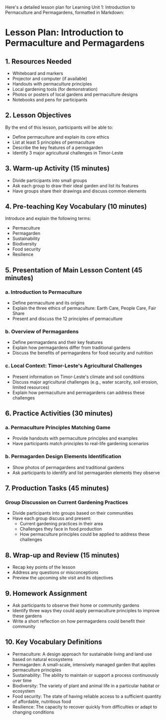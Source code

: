 Here's a detailed lesson plan for Learning Unit 1: Introduction to Permaculture and Permagardens, formatted in Markdown:

# Lesson Plan: Introduction to Permaculture and Permagardens

## 1. Resources Needed

- Whiteboard and markers
- Projector and computer (if available)
- Handouts with permaculture principles
- Local gardening tools (for demonstration)
- Photos or posters of local gardens and permaculture designs
- Notebooks and pens for participants

## 2. Lesson Objectives

By the end of this lesson, participants will be able to:
- Define permaculture and explain its core ethics
- List at least 5 principles of permaculture
- Describe the key features of a permagarden
- Identify 3 major agricultural challenges in Timor-Leste

## 3. Warm-up Activity (15 minutes)

- Divide participants into small groups
- Ask each group to draw their ideal garden and list its features
- Have groups share their drawings and discuss common elements

## 4. Pre-teaching Key Vocabulary (10 minutes)

Introduce and explain the following terms:
- Permaculture
- Permagarden
- Sustainability
- Biodiversity
- Food security
- Resilience

## 5. Presentation of Main Lesson Content (45 minutes)

### a. Introduction to Permaculture
- Define permaculture and its origins
- Explain the three ethics of permaculture: Earth Care, People Care, Fair Share
- Present and discuss the 12 principles of permaculture

### b. Overview of Permagardens
- Define permagardens and their key features
- Explain how permagardens differ from traditional gardens
- Discuss the benefits of permagardens for food security and nutrition

### c. Local Context: Timor-Leste's Agricultural Challenges
- Present information on Timor-Leste's climate and soil conditions
- Discuss major agricultural challenges (e.g., water scarcity, soil erosion, limited resources)
- Explain how permaculture and permagardens can address these challenges

## 6. Practice Activities (30 minutes)

### a. Permaculture Principles Matching Game
- Provide handouts with permaculture principles and examples
- Have participants match principles to real-life gardening scenarios

### b. Permagarden Design Elements Identification
- Show photos of permagardens and traditional gardens
- Ask participants to identify and list permagarden elements they observe

## 7. Production Tasks (45 minutes)

### Group Discussion on Current Gardening Practices
- Divide participants into groups based on their communities
- Have each group discuss and present:
  * Current gardening practices in their area
  * Challenges they face in food production
  * How permaculture principles could be applied to address these challenges

## 8. Wrap-up and Review (15 minutes)

- Recap key points of the lesson
- Address any questions or misconceptions
- Preview the upcoming site visit and its objectives

## 9. Homework Assignment

- Ask participants to observe their home or community gardens
- Identify three ways they could apply permaculture principles to improve these gardens
- Write a short reflection on how permagardens could benefit their community

## 10. Key Vocabulary Definitions

- Permaculture: A design approach for sustainable living and land use based on natural ecosystems
- Permagarden: A small-scale, intensively managed garden that applies permaculture principles
- Sustainability: The ability to maintain or support a process continuously over time
- Biodiversity: The variety of plant and animal life in a particular habitat or ecosystem
- Food security: The state of having reliable access to a sufficient quantity of affordable, nutritious food
- Resilience: The capacity to recover quickly from difficulties or adapt to changing conditions